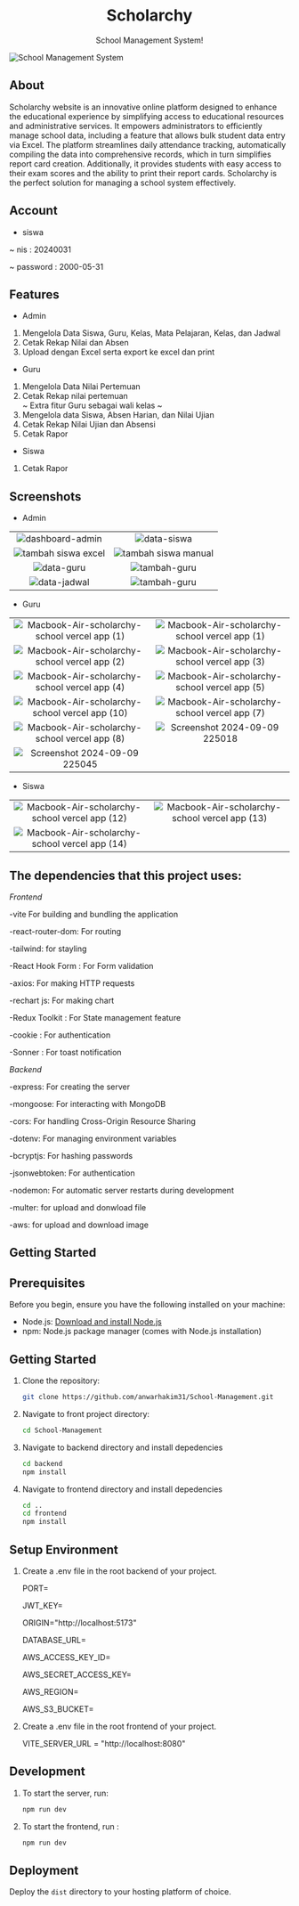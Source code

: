 <div align="center">
  <h1>Scholarchy</h1>
  <p>School Management System!</p>
</div>

![School Management System](https://github.com/user-attachments/assets/0cdf67f4-eca2-4c0a-9b19-6f47a169bc6c)

## About

Scholarchy website is an innovative online platform designed to enhance the educational experience by simplifying access to educational resources and administrative services. It empowers administrators to efficiently manage school data, including a feature that allows bulk student data entry via Excel. The platform streamlines daily attendance tracking, automatically compiling the data into comprehensive records, which in turn simplifies report card creation. Additionally, it provides students with easy access to their exam scores and the ability to print their report cards. Scholarchy is the perfect solution for managing a school system effectively.

## Account

- siswa

~ nis : 20240031

~ password : 2000-05-31

## Features

- Admin
1. Mengelola Data Siswa, Guru, Kelas, Mata Pelajaran, Kelas, dan Jadwal
2. Cetak Rekap Nilai dan Absen
3. Upload dengan Excel serta export ke excel dan print 
- Guru
1. Mengelola Data Nilai Pertemuan
2. Cetak Rekap nilai pertemuan  <br/>
~ Extra fitur Guru sebagai wali kelas ~ <br/>
1. Mengelola data Siswa, Absen Harian, dan Nilai Ujian 
2. Cetak Rekap Nilai Ujian dan Absensi
3. Cetak Rapor
- Siswa
1. Cetak Rapor
## Screenshots

* Admin

|                                                                      |                                                                      |
| :------------------------------------------------------------------: | :------------------------------------------------------------------: |
| ![dashboard-admin](https://github.com/user-attachments/assets/03a5f838-8cdb-4937-9868-f7757d4f06be) |![data-siswa](https://github.com/user-attachments/assets/6b3cd176-06b1-42a5-b776-1a5bea549ae0) |
| ![tambah siswa excel](https://github.com/user-attachments/assets/3aa7518e-9900-4a40-99d8-0f2399eb12cc)| ![tambah siswa manual](https://github.com/user-attachments/assets/d20128d5-b930-4f3a-bbc8-fec5a813f747) |
| ![data-guru](https://github.com/user-attachments/assets/e2d7b0a7-b8a9-4283-a7d5-2b601de6a05d) |![tambah-guru](https://github.com/user-attachments/assets/6f3cc7c7-0e4a-4729-ab18-18e59c27cdde) |
| ![data-jadwal](https://github.com/user-attachments/assets/ed986b8b-1a69-41d5-a4f6-a9b7ba8ff41f) |![tambah-guru](https://github.com/user-attachments/assets/6f3cc7c7-0e4a-4729-ab18-18e59c27cdde)|

* Guru

|                                                                      |                                                                      |
| :------------------------------------------------------------------: | :------------------------------------------------------------------: |
| ![Macbook-Air-scholarchy-school vercel app (1)](https://github.com/user-attachments/assets/415b6641-289f-434d-be2f-f680de3df46d) |![Macbook-Air-scholarchy-school vercel app (1)](https://github.com/user-attachments/assets/e702c964-8d1b-4c16-b789-ef1a7cc01181) |
|![Macbook-Air-scholarchy-school vercel app (2)](https://github.com/user-attachments/assets/80bc9c06-f4b2-440b-ac16-96759838441a)| ![Macbook-Air-scholarchy-school vercel app (3)](https://github.com/user-attachments/assets/b4eee000-c65c-4ad2-9d8d-6723002c2a12)
|![Macbook-Air-scholarchy-school vercel app (4)](https://github.com/user-attachments/assets/6d8b3cd0-c070-409e-96c0-9fe7fddffcba)|![Macbook-Air-scholarchy-school vercel app (5)](https://github.com/user-attachments/assets/a9269178-8c9c-420c-a1c6-a8ea8ceebea4)
|![Macbook-Air-scholarchy-school vercel app (10)](https://github.com/user-attachments/assets/6edda21f-fc48-49e2-a6ea-e48e8366ac19) |![Macbook-Air-scholarchy-school vercel app (7)](https://github.com/user-attachments/assets/637f3e2d-b193-4668-9fd3-5a9643e7259f)
|![Macbook-Air-scholarchy-school vercel app (8)](https://github.com/user-attachments/assets/0091974e-d3a8-4bcf-ae32-e28c38a24305)|![Screenshot 2024-09-09 225018](https://github.com/user-attachments/assets/016101ca-e9a2-4f3d-8ec4-626f70a1ddf3)
|![Screenshot 2024-09-09 225045](https://github.com/user-attachments/assets/bc8eb5fd-3e69-4c66-b367-87a4672fd28d)|

* Siswa

|                                                                      |                                                                      |
| :------------------------------------------------------------------: | :------------------------------------------------------------------: |
| ![Macbook-Air-scholarchy-school vercel app (12)](https://github.com/user-attachments/assets/4837d621-9746-40b0-bc46-286146a8abea) |![Macbook-Air-scholarchy-school vercel app (13)](https://github.com/user-attachments/assets/b747ac55-ba64-41a8-ab29-f66d13a50362)
|![Macbook-Air-scholarchy-school vercel app (14)](https://github.com/user-attachments/assets/eb7bf63a-34de-4564-abc7-408e5156a656)| 

## The dependencies that this project uses:

*Frontend*

-vite For building and bundling the application

-react-router-dom: For routing

-tailwind: for stayling

-React Hook Form : For Form validation

-axios: For making HTTP requests

-rechart js: For making chart

-Redux Toolkit : For State management feature

-cookie : For authentication

-Sonner : For toast notification


*Backend*

-express: For creating the server

-mongoose: For interacting with MongoDB

-cors: For handling Cross-Origin Resource Sharing

-dotenv: For managing environment variables

-bcryptjs: For hashing passwords

-jsonwebtoken: For authentication

-nodemon: For automatic server restarts during development

-multer: for upload and donwload file

-aws: for upload and download image


## Getting Started

## Prerequisites

Before you begin, ensure you have the following installed on your machine:

- Node.js: [Download and install Node.js](https://nodejs.org/)
- npm: Node.js package manager (comes with Node.js installation)

## Getting Started

1. Clone the repository:

   ```bash
   git clone https://github.com/anwarhakim31/School-Management.git 
   ```

2. Navigate to  front project directory:

     ```bash
     cd School-Management
     ```

3.  Navigate to backend directory and install depedencies

     ```bash
     cd backend
     npm install
     ```

4.  Navigate to frontend directory and install depedencies
   
     ```bash
     cd ..
     cd frontend
     npm install 
     ```

## Setup Environment

1. Create a .env file in the root backend of your project.

    PORT=
   
    JWT_KEY=
   
    ORIGIN="http://localhost:5173"
   
    DATABASE_URL=
   
    AWS_ACCESS_KEY_ID= 
   
    AWS_SECRET_ACCESS_KEY= 
   
    AWS_REGION=
   
    AWS_S3_BUCKET=

3. Create a .env file in the root frontend of your project.
    
    VITE_SERVER_URL = "http://localhost:8080"

## Development

1. To start the  server, run:
  
     ```bash
     npm run dev
     ```
   
 2. To start the frontend, run :

    ```bash
    npm run dev
    ```

## Deployment

Deploy the `dist` directory to your hosting platform of choice.
